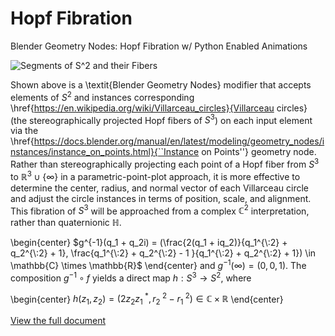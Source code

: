 # Hopf Fibration
Blender Geometry Nodes: Hopf Fibration w/ Python Enabled Animations

![Segments of $S^2$ and their Fibers](https://imgur.com/OMfcS3sL)


Shown above is a \textit{Blender Geometry Nodes} modifier that accepts elements of $S^2$ and instances corresponding \href{https://en.wikipedia.org/wiki/Villarceau_circles}{Villarceau circles} (the stereographically projected Hopf fibers of $S^3$) on each input element via the \href{https://docs.blender.org/manual/en/latest/modeling/geometry_nodes/instances/instance_on_points.html}{``Instance on Points''} geometry node. Rather than stereographically projecting each point of a Hopf fiber from $S^3$ to $\mathbb{R}^3 \cup \{\infty\}$ in a parametric-point-plot approach, it is more effective to determine the center, radius, and normal vector of each Villarceau circle and adjust the circle instances in terms of position, scale, and alignment. This fibration of $S^3$ will be approached from a complex $\mathbb{C}^2$ interpretation, rather than quaternionic $\mathbb{H}$.


\begin{center}
$g^{-1}(q_1 + q_2i) = (\frac{2(q_1 + iq_2)}{q_1^{\:2} + q_2^{\:2} + 1}, \frac{q_1^{\:2} + q_2^{\:2} - 1 }{q_1^{\:2} + q_2^{\:2} + 1}) \in \mathbb{C} \times \mathbb{R}$
\end{center}
and $g^{-1}(\infty) = (0, 0, 1)$. The composition $g^{-1}\circ f$ yields a direct map $h: S^3 \to S^2$, where

\begin{center}
$h(z_1, z_2) = (2z_2z_1^{\:*}, r_2^{\:2} - r_1^{\:2}) \in \mathbb{C} \times \mathbb{R}$
\end{center}


[View the full document](./Nodes_Explanation.pdf)